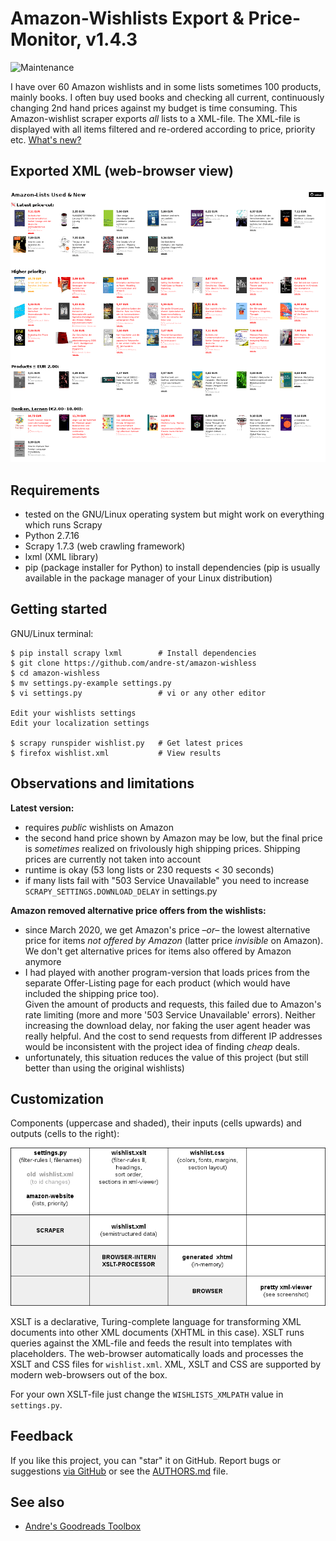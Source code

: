 # Amazon-Wishlists Export & Price-Monitor, v1.4.3

![Maintenance](https://img.shields.io/maintenance/yes/2020.svg)

I have over 60 Amazon wishlists and in some lists sometimes 100 products, mainly books. 
I often buy used books and checking all current, continuously changing 2nd hand prices 
against my budget is time consuming. 
This Amazon-wishlist scraper exports _all_ lists to a XML-file.
The XML-file is displayed with all items filtered and re-ordered according to price, priority etc.
[What's new?](CHANGELOG.md)


## Exported XML (web-browser view)

![Screenshot](README-screenshot.png?raw=true "Screenshot")


## Requirements

- tested on the GNU/Linux operating system but might work on everything which runs Scrapy
- Python 2.7.16
- Scrapy 1.7.3 (web crawling framework)
- lxml (XML library)
- pip (package installer for Python) to install dependencies 
  (pip is usually available in the package manager of your Linux distribution)


## Getting started

GNU/Linux terminal:

```console
$ pip install scrapy lxml        # Install dependencies
$ git clone https://github.com/andre-st/amazon-wishless
$ cd amazon-wishless
$ mv settings.py-example settings.py
$ vi settings.py                 # vi or any other editor

Edit your wishlists settings
Edit your localization settings

$ scrapy runspider wishlist.py   # Get latest prices
$ firefox wishlist.xml           # View results
```


## Observations and limitations

**Latest version:**
- requires _public_ wishlists on Amazon
- the second hand price shown by Amazon may be low, but the final price is
  _sometimes_ realized on frivolously high shipping prices. 
  Shipping prices are currently not taken into account
- runtime is okay (53 long lists or 230 requests < 30 seconds)
- if many lists fail with "503 Service Unavailable" you need to 
  increase `SCRAPY_SETTINGS.DOWNLOAD_DELAY` in settings.py

**Amazon removed alternative price offers from the wishlists:**
- since March 2020, we get Amazon's price _–or–_ the lowest alternative price for items _not offered by Amazon_ (latter price _invisible_ on Amazon). We don't get alternative prices for items also offered by Amazon anymore
- I had played with another program-version that loads prices from the separate Offer-Listing page for each product
(which would have included the shipping price too).  
Given the amount of products and requests, this failed due to Amazon's rate limiting 
(more and more '503 Service Unavailable' errors).
Neither increasing the download delay, nor 
faking the user agent header was really helpful.
And the cost to send requests from different IP addresses would be 
inconsistent with the project idea of finding _cheap_ deals.   
- unfortunately, this situation reduces the value of this project (but still better than using the original wishlists)


## Customization

Components (uppercase and shaded), their inputs (cells upwards) and outputs (cells to the right):

![Screenshot](README-custom.png?raw=true "Customization")

XSLT is a declarative, Turing-complete language for transforming 
XML documents into other XML documents (XHTML in this case). 
XSLT runs queries against the XML-file and feeds the result into templates
with placeholders. The web-browser automatically loads and processes the XSLT and CSS files
for `wishlist.xml`. XML, XSLT and CSS are supported by modern web-browsers out of the box.

For your own XSLT-file just change the `WISHLISTS_XMLPATH` value in `settings.py`.


## Feedback

If you like this project, you can "star" it on GitHub.
Report bugs or suggestions [via GitHub](https://github.com/andre-st/amazon-wishlist/issues)
or see the [AUTHORS.md](AUTHORS.md) file.


## See also

- [Andre's Goodreads Toolbox](https://github.com/andre-st/goodreads/blob/master/README.md)


